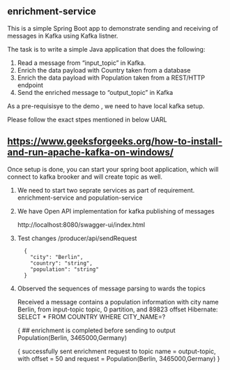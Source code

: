 ## enrichment-service

This is a simple Spring Boot app to demonstrate sending and receiving of messages in Kafka using Kafka listner.

The task is to write a simple Java application that does the following: 
1. Read a message from “input_topic” in Kafka. 
2. Enrich the data payload with Country taken from a database 
3. Enrich the data payload with Population taken from a REST/HTTP endpoint 
4. Send the enriched message to “output_topic” in Kafka 

As a pre-requisisye to the demo , we need to have local kafka setup.

Please follow the exact stpes mentioned in below UARL

## https://www.geeksforgeeks.org/how-to-install-and-run-apache-kafka-on-windows/

Once setup is done, you can start your spring boot application, which will connect to kafka brooker and will create topic as well.

1. We need to start two seprate services as part of requirement. enrichment-service and population-service

2. We have Open API implementation for kafka publishing of messages

   http://localhost:8080/swagger-ui/index.html
   
3. Test changes /producer/api/sendRequest    

         {
           "city": "Berlin",
           "country": "string",
           "population": "string"
         }

4. Observed the sequences of message parsing to wards the topics

   Received a message contains a population information with city name Berlin, from input-topic topic, 0 partition, and 89823 offset
   Hibernate: SELECT * FROM COUNTRY WHERE CITY_NAME=?

   { ## enrichment is completed before sending to output Population(Berlin, 3465000,Germany)

   { successfully sent enrichment request to topic name = output-topic, with offset = 50 and request = Population(Berlin, 3465000,Germany) }



